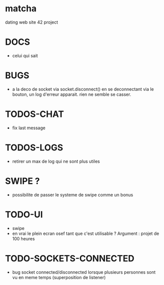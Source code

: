 # matcha
dating web site 42 project 

# DOCS

- celui qui sait

# BUGS

- a la deco de socket via socket.disconnect() en se deconnectant via le bouton, un log d'erreur apparait. rien ne semble se casser.

# TODOS-CHAT

- fix last message

# TODOS-LOGS

- retirer un max de log qui ne sont plus utiles

# SWIPE ?

- possibilite de passer le systeme de swipe comme un bonus

# TODO-UI

- swipe
- en vrai le plein ecran osef tant que c'est utilisable ? Argument : projet de 100 heures

# TODO-SOCKETS-CONNECTED

- bug socket connected/disconnected lorsque plusieurs personnes sont vu en meme temps (superposition de listener)
